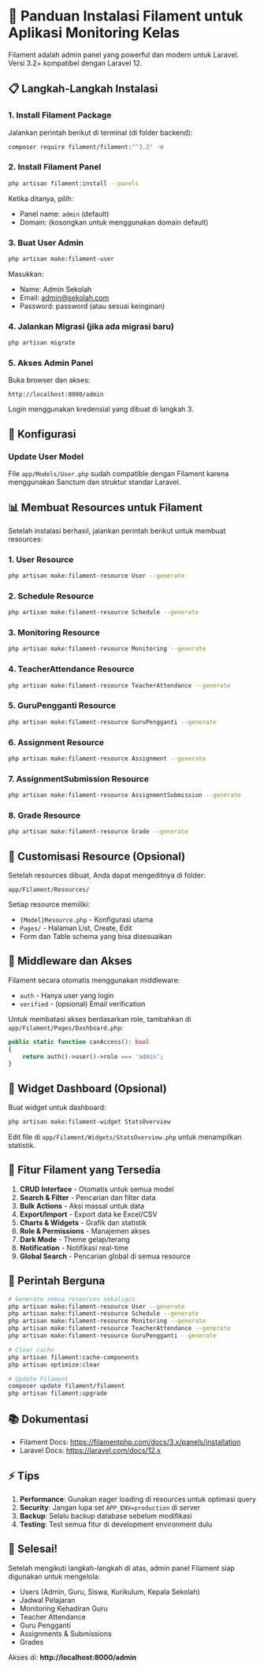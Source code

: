 # 🎨 Panduan Instalasi Filament untuk Aplikasi Monitoring Kelas

Filament adalah admin panel yang powerful dan modern untuk Laravel. Versi 3.2+ kompatibel dengan Laravel 12.

## 📋 Langkah-Langkah Instalasi

### 1. Install Filament Package

Jalankan perintah berikut di terminal (di folder backend):

```bash
composer require filament/filament:"^3.2" -W
```

### 2. Install Filament Panel

```bash
php artisan filament:install --panels
```

Ketika ditanya, pilih:
- Panel name: `admin` (default)
- Domain: (kosongkan untuk menggunakan domain default)

### 3. Buat User Admin

```bash
php artisan make:filament-user
```

Masukkan:
- Name: Admin Sekolah
- Email: admin@sekolah.com
- Password: password (atau sesuai keinginan)

### 4. Jalankan Migrasi (jika ada migrasi baru)

```bash
php artisan migrate
```

### 5. Akses Admin Panel

Buka browser dan akses:
```
http://localhost:8000/admin
```

Login menggunakan kredensial yang dibuat di langkah 3.

## 🔧 Konfigurasi

### Update User Model

File `app/Models/User.php` sudah compatible dengan Filament karena menggunakan Sanctum dan struktur standar Laravel.

## 📊 Membuat Resources untuk Filament

Setelah instalasi berhasil, jalankan perintah berikut untuk membuat resources:

### 1. User Resource

```bash
php artisan make:filament-resource User --generate
```

### 2. Schedule Resource

```bash
php artisan make:filament-resource Schedule --generate
```

### 3. Monitoring Resource

```bash
php artisan make:filament-resource Monitoring --generate
```

### 4. TeacherAttendance Resource

```bash
php artisan make:filament-resource TeacherAttendance --generate
```

### 5. GuruPengganti Resource

```bash
php artisan make:filament-resource GuruPengganti --generate
```

### 6. Assignment Resource

```bash
php artisan make:filament-resource Assignment --generate
```

### 7. AssignmentSubmission Resource

```bash
php artisan make:filament-resource AssignmentSubmission --generate
```

### 8. Grade Resource

```bash
php artisan make:filament-resource Grade --generate
```

## 🎨 Customisasi Resource (Opsional)

Setelah resources dibuat, Anda dapat mengeditnya di folder:
```
app/Filament/Resources/
```

Setiap resource memiliki:
- `{Model}Resource.php` - Konfigurasi utama
- `Pages/` - Halaman List, Create, Edit
- Form dan Table schema yang bisa disesuaikan

## 🔐 Middleware dan Akses

Filament secara otomatis menggunakan middleware:
- `auth` - Hanya user yang login
- `verified` - (opsional) Email verification

Untuk membatasi akses berdasarkan role, tambahkan di `app/Filament/Pages/Dashboard.php`:

```php
public static function canAccess(): bool
{
    return auth()->user()->role === 'admin';
}
```

## 📱 Widget Dashboard (Opsional)

Buat widget untuk dashboard:

```bash
php artisan make:filament-widget StatsOverview
```

Edit file di `app/Filament/Widgets/StatsOverview.php` untuk menampilkan statistik.

## 🎯 Fitur Filament yang Tersedia

1. **CRUD Interface** - Otomatis untuk semua model
2. **Search & Filter** - Pencarian dan filter data
3. **Bulk Actions** - Aksi massal untuk data
4. **Export/Import** - Export data ke Excel/CSV
5. **Charts & Widgets** - Grafik dan statistik
6. **Role & Permissions** - Manajemen akses
7. **Dark Mode** - Theme gelap/terang
8. **Notification** - Notifikasi real-time
9. **Global Search** - Pencarian global di semua resource

## 🚀 Perintah Berguna

```bash
# Generate semua resources sekaligus
php artisan make:filament-resource User --generate
php artisan make:filament-resource Schedule --generate
php artisan make:filament-resource Monitoring --generate
php artisan make:filament-resource TeacherAttendance --generate
php artisan make:filament-resource GuruPengganti --generate

# Clear cache
php artisan filament:cache-components
php artisan optimize:clear

# Update Filament
composer update filament/filament
php artisan filament:upgrade
```

## 📚 Dokumentasi

- Filament Docs: https://filamentphp.com/docs/3.x/panels/installation
- Laravel Docs: https://laravel.com/docs/12.x

## ⚡ Tips

1. **Performance**: Gunakan eager loading di resources untuk optimasi query
2. **Security**: Jangan lupa set `APP_ENV=production` di server
3. **Backup**: Selalu backup database sebelum modifikasi
4. **Testing**: Test semua fitur di development environment dulu

## 🎉 Selesai!

Setelah mengikuti langkah-langkah di atas, admin panel Filament siap digunakan untuk mengelola:
- Users (Admin, Guru, Siswa, Kurikulum, Kepala Sekolah)
- Jadwal Pelajaran
- Monitoring Kehadiran Guru
- Teacher Attendance
- Guru Pengganti
- Assignments & Submissions
- Grades

Akses di: **http://localhost:8000/admin**

